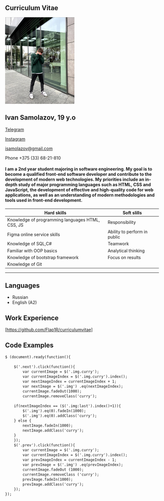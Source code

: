 ## Curriculum Vitae
<img src="image/photo_2023-02-21_00-48-34.jpg" width="45%" height="45%" />

## Ivan Samolazov, 19 y.o

[Telegram](https://t.me/flapir "link")


[Instagram](https://www.instagram.com/flap1r/ "link")

isamolazov@gmail.com

Phone +375 (33) 68-21-810

#### I am a 2nd year student majoring in software engineering. My goal is to become a qualified front-end software developer and contribute to the development of modern web technologies. My priorities include an in-depth study of major programming languages such as HTML, CSS and JavaScript, the development of effective and high-quality code for web applications, as well as an understanding of modern methodologies and tools used in front-end development.

|Hard skills| Soft slills|
|-------------|------------|
|Knowledge of programming languages HTML, CSS, JS|Responsibility|
|Figma online service skills|Ability to perform in public|
|Knowledge of SQL,C#|Teamwork|
|Familiar with OOP basics|Analytical thinking|
|Knowledge of bootstrap framework|Focus on results|
|Knowledge of Git|    |

***

## Languages
* Russian
* English (A2)

## Work Experience
[https://github.com/Flap1R/curriculumvitae]

## Code Examples
```
$ (document).ready(function(){
   
    $('.next').click(function(){
        var currentImage = $('.img.curry');
        var currentImageIndex = $('.img.curry').index();
        var nextImageIndex = currentImageIndex + 1;
        var nextImage = $('.img') .eq(nextImageIndex);
        currentImage.fadeOut(1000);
        currentImage.removeClass('curry');
    
    if(nextImageIndex == ($('.img:last').index()+1)){
        $('.img').eq(0).fadeIn(1000);
        $('.img').eq(0).addClass('curry');
    } else {
        nextImage.fadeIn(1000);
        nextImage.addClass('curry');
    }
    });
    $('.prev').click(function(){
        var currentImage = $('.img.curry');
        var currentImageIndex = $('.img.curry').index();
        var prevImageIndex = currentImageIndex - 1;
        var prevImage = $('.img') .eq(prevImageIndex);
        currentImage.fadeOut (1000);
        currentImage.removeClass ('curry');
        prevImage.fadeIn(1000);
        prevImage.addClass('curry');
    });
});
```

